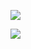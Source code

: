 ![](https://www.nta.go.jp/tmp/130238ed-6d31-45b6-82a6-e1da88f1c71f/images/41eb11385acda0199583ea31385a2b2b6dbc23fe97b3b30f05fa6204efa08094.jpg)

![](https://www.nta.go.jp/tmp/130238ed-6d31-45b6-82a6-e1da88f1c71f/images/cd1466f1c374886426d755e7930b7a5f3e9fdbe47f1a3dcc81bb6186a8eeb7b9.jpg)